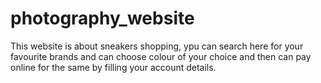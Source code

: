 # photography_website
This website is about sneakers shopping, ypu can search here for your favourite brands and can choose colour of your choice and then can pay online for the same by filling your account details.
